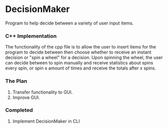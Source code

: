 # DecisionMaker
Program to help decide between a variety of user input items.
### C++ Implementation
The functionality of the cpp file is to allow the user to insert items for the program to decide between then choose whether to receive an instant decision or "spin a wheel" for a decision. Upon spinning the wheel, the user can decide between to spin manually and receive statistics about spins every spin, or spin x amount of times and receive the totals after x spins.
### The Plan
1. Transfer functionality to GUI.
2. Improve GUI.
### Completed
1. Implement DecisionMaker in CLI
